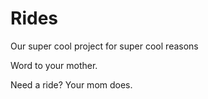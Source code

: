 Rides
=====
Our super cool project for super cool reasons

Word to your mother.

Need a ride? Your mom does.
